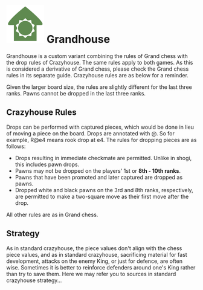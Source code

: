 # ![Grandhouse](https://github.com/gbtami/pychess-variants/blob/master/static/icons/Grandhouse.svg) Grandhouse

Grandhouse is a custom variant combining the rules of Grand chess with the drop rules of Crazyhouse. The same rules apply to both games. As this is considered a derivative of Grand chess, please check the Grand chess rules in its separate guide. Crazyhouse rules are as below for a reminder.

Given the larger board size, the rules are slightly different for the last three ranks. Pawns cannot be dropped in the last three ranks.

## Crazyhouse Rules

Drops can be performed with captured pieces, which would be done in lieu of moving a piece on the board. Drops are annotated with @. So for example, R@e4 means rook drop at e4. The rules for dropping pieces are as follows:

* Drops resulting in immediate checkmate are permitted. Unlike in shogi, this includes pawn drops.
* Pawns may not be dropped on the players' 1st or **8th - 10th ranks**.
* Pawns that have been promoted and later captured are dropped as pawns.
* Dropped white and black pawns on the 3rd and 8th ranks, respectively, are permitted to make a two-square move as their first move after the drop.

All other rules are as in Grand chess.

## Strategy

As in standard crazyhouse, the piece values don't align with the chess piece values, and as in standard crazyhouse, sacrificing material for fast development, attacks on the enemy King, or just for defence, are often wise. Sometimes it is better to reinforce defenders around one's King rather than try to save them. Here we may refer you to sources in standard crazyhouse strategy...
